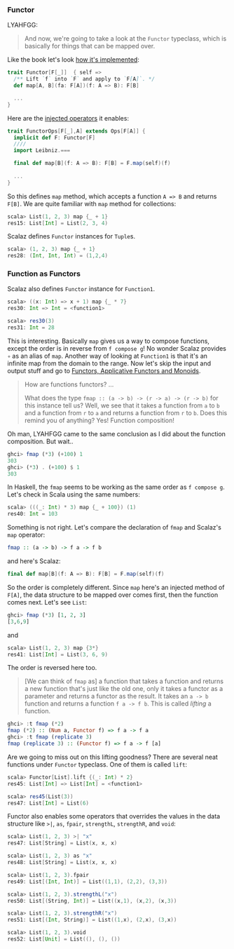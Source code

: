 
### Functor

LYAHFGG:

> And now, we're going to take a look at the `Functor` typeclass, which is basically for things that can be mapped over.

Like the book let's look [how it's implemented](https://github.com/scalaz/scalaz/blob/scalaz-seven/core/src/main/scala/scalaz/Functor.scala):

```scala
trait Functor[F[_]]  { self =>
  /** Lift `f` into `F` and apply to `F[A]`. */
  def map[A, B](fa: F[A])(f: A => B): F[B]

  ...
}
```

Here are the [injected operators](https://github.com/scalaz/scalaz/blob/scalaz-seven/core/src/main/scala/scalaz/syntax/FunctorSyntax.scala) it enables:

```scala
trait FunctorOps[F[_],A] extends Ops[F[A]] {
  implicit def F: Functor[F]
  ////
  import Leibniz.===

  final def map[B](f: A => B): F[B] = F.map(self)(f)
  
  ...
}
```

So this defines `map` method, which accepts a function `A => B` and returns `F[B]`. We are quite familiar with `map` method for collections:

```scala
scala> List(1, 2, 3) map {_ + 1}
res15: List[Int] = List(2, 3, 4)
```

Scalaz defines `Functor` instances for `Tuple`s.

```scala
scala> (1, 2, 3) map {_ + 1}
res28: (Int, Int, Int) = (1,2,4)
```

### Function as Functors

Scalaz also defines `Functor` instance for `Function1`.

```scala
scala> ((x: Int) => x + 1) map {_ * 7}
res30: Int => Int = <function1>

scala> res30(3)
res31: Int = 28
```

This is interesting. Basically `map` gives us a way to compose functions, except the order is in reverse from `f compose g`! No wonder Scalaz provides `∘` as an alias of `map`. Another way of looking at `Function1` is that it's an infinite map from the domain to the range. Now let's skip the input and output stuff and go to [Functors, Applicative Functors and Monoids](http://learnyouahaskell.com/functors-applicative-functors-and-monoids).

> How are functions functors?
> ...
>
> What does the type `fmap :: (a -> b) -> (r -> a) -> (r -> b)` for this instance tell us? Well, we see that it takes a function from `a` to `b` and a function from `r` to `a` and returns a function from `r` to `b`. Does this remind you of anything? Yes! Function composition! 

Oh man, LYAHFGG came to the same conclusion as I did about the function composition. But wait..

```haskell
ghci> fmap (*3) (+100) 1
303
ghci> (*3) . (+100) $ 1  
303 
```

In Haskell, the `fmap` seems to be working as the same order as `f compose g`. Let's check in Scala using the same numbers:

```scala
scala> (((_: Int) * 3) map {_ + 100}) (1)
res40: Int = 103
```

Something is not right. Let's compare the declaration of `fmap` and Scalaz's `map` operator:

```haskell
fmap :: (a -> b) -> f a -> f b

```

and here's Scalaz:

```scala
final def map[B](f: A => B): F[B] = F.map(self)(f)

```

So the order is completely different. Since `map` here's an injected method of `F[A]`, the data structure to be mapped over comes first, then the function comes next. Let's see `List`:

```haskell
ghci> fmap (*3) [1, 2, 3]
[3,6,9]
```

and

```scala
scala> List(1, 2, 3) map {3*}
res41: List[Int] = List(3, 6, 9)
```

The order is reversed here too.

> [We can think of `fmap` as] a function that takes a function and returns a new function that's just like the old one, only it takes a functor as a parameter and returns a functor as the result. It takes an `a -> b` function and returns a function `f a -> f b`. This is called *lifting* a function.

```haskell
ghci> :t fmap (*2)  
fmap (*2) :: (Num a, Functor f) => f a -> f a  
ghci> :t fmap (replicate 3)  
fmap (replicate 3) :: (Functor f) => f a -> f [a]  
```

Are we going to miss out on this lifting goodness? There are several neat functions under `Functor` typeclass. One of them is called `lift`:

```scala
scala> Functor[List].lift {(_: Int) * 2}
res45: List[Int] => List[Int] = <function1>

scala> res45(List(3))
res47: List[Int] = List(6)
```

Functor also enables some operators that overrides the values in the data structure like `>|`, `as`, `fpair`, `strengthL`, `strengthR`, and `void`:

```scala
scala> List(1, 2, 3) >| "x"
res47: List[String] = List(x, x, x)

scala> List(1, 2, 3) as "x"
res48: List[String] = List(x, x, x)

scala> List(1, 2, 3).fpair
res49: List[(Int, Int)] = List((1,1), (2,2), (3,3))

scala> List(1, 2, 3).strengthL("x")
res50: List[(String, Int)] = List((x,1), (x,2), (x,3))

scala> List(1, 2, 3).strengthR("x")
res51: List[(Int, String)] = List((1,x), (2,x), (3,x))

scala> List(1, 2, 3).void
res52: List[Unit] = List((), (), ())
```
